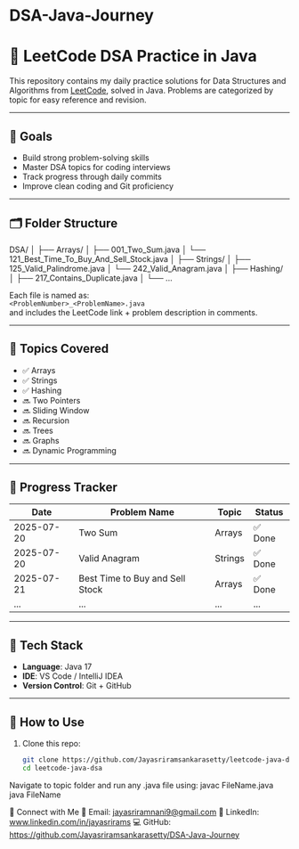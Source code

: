 # DSA-Java-Journey
# 📘 LeetCode DSA Practice in Java

This repository contains my daily practice solutions for Data Structures and Algorithms from [LeetCode](https://leetcode.com), solved in Java. Problems are categorized by topic for easy reference and revision.

---

## 🚀 Goals

- Build strong problem-solving skills
- Master DSA topics for coding interviews
- Track progress through daily commits
- Improve clean coding and Git proficiency

---

## 🗂️ Folder Structure

DSA/
│
├── Arrays/
│ ├── 001_Two_Sum.java
│ └── 121_Best_Time_To_Buy_And_Sell_Stock.java
│
├── Strings/
│ ├── 125_Valid_Palindrome.java
│ └── 242_Valid_Anagram.java
│
├── Hashing/
│ ├── 217_Contains_Duplicate.java
│
└── ...

Each file is named as:  
`<ProblemNumber>_<ProblemName>.java`  
and includes the LeetCode link + problem description in comments.

---

## 📌 Topics Covered

- ✅ Arrays
- ✅ Strings
- ✅ Hashing
- 🔜 Two Pointers
- 🔜 Sliding Window
- 🔜 Recursion
- 🔜 Trees
- 🔜 Graphs
- 🔜 Dynamic Programming

---

## 📆 Progress Tracker

| Date       | Problem Name                                | Topic   | Status |
|------------|---------------------------------------------|---------|--------|
| 2025-07-20 | Two Sum                                      | Arrays  | ✅ Done |
| 2025-07-20 | Valid Anagram                                | Strings | ✅ Done |
| 2025-07-21 | Best Time to Buy and Sell Stock              | Arrays  | ✅ Done |
| ...        | ...                                          | ...     | ...    |

---

## 🔧 Tech Stack

- **Language**: Java 17
- **IDE**: VS Code / IntelliJ IDEA
- **Version Control**: Git + GitHub

---

## 📎 How to Use

1. Clone this repo:
   ```bash
   git clone https://github.com/Jayasriramsankarasetty/leetcode-java-dsa.git
   cd leetcode-java-dsa
Navigate to topic folder and run any .java file using:
javac FileName.java
java FileName

🤝 Connect with Me
📧 Email: jayasriramnani9@gmail.com
💼 LinkedIn: www.linkedin.com/in/jayasrirams
💻 GitHub: https://github.com/Jayasriramsankarasetty/DSA-Java-Journey
